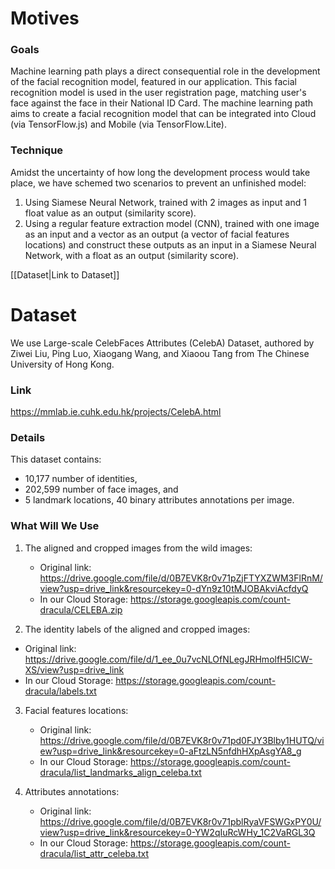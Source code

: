 # Motives
### Goals
Machine learning path plays a direct consequential role in the development of the facial recognition model, featured in our application. This facial recognition model is used in the user registration page, matching user's face against the face in their National ID Card. The machine learning path aims to create a facial recognition model that can be integrated into Cloud (via TensorFlow.js) and Mobile (via TensorFlow.Lite).

### Technique
Amidst the uncertainty of how long the development process would take place, we have schemed two scenarios to prevent an unfinished model:
1. Using Siamese Neural Network, trained with 2 images as input and 1 float value as an output (similarity score).
2. Using a regular feature extraction model (CNN), trained with one image as an input and a vector as an output (a vector of facial features locations) and construct these outputs as an input in a Siamese Neural Network, with a float as an output (similarity score).

[[Dataset|Link to Dataset]]

# Dataset
We use Large-scale CelebFaces Attributes (CelebA) Dataset, authored by Ziwei Liu, Ping Luo, Xiaogang Wang, and Xiaoou Tang from The Chinese University of Hong Kong.

### Link
https://mmlab.ie.cuhk.edu.hk/projects/CelebA.html

### Details
This dataset contains:
- 10,177 number of identities,
- 202,599 number of face images, and
- 5 landmark locations, 40 binary attributes annotations per image.

### What Will We Use
1. The aligned and cropped images from the wild images:
   - Original link: https://drive.google.com/file/d/0B7EVK8r0v71pZjFTYXZWM3FlRnM/view?usp=drive_link&resourcekey=0-dYn9z10tMJOBAkviAcfdyQ
   - In our Cloud Storage: https://storage.googleapis.com/count-dracula/CELEBA.zip

2.  The identity labels of the aligned and cropped images:
   - Original link: https://drive.google.com/file/d/1_ee_0u7vcNLOfNLegJRHmolfH5ICW-XS/view?usp=drive_link
   - In our Cloud Storage: https://storage.googleapis.com/count-dracula/labels.txt
   
3. Facial features locations:
   - Original link: https://drive.google.com/file/d/0B7EVK8r0v71pd0FJY3Blby1HUTQ/view?usp=drive_link&resourcekey=0-aFtzLN5nfdhHXpAsgYA8_g
   - In our Cloud Storage: https://storage.googleapis.com/count-dracula/list_landmarks_align_celeba.txt
   
4. Attributes annotations:
   - Original link: https://drive.google.com/file/d/0B7EVK8r0v71pblRyaVFSWGxPY0U/view?usp=drive_link&resourcekey=0-YW2qIuRcWHy_1C2VaRGL3Q
   - In our Cloud Storage: https://storage.googleapis.com/count-dracula/list_attr_celeba.txt